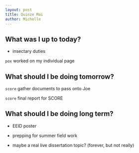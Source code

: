 ```yaml
---
layout: post
title: Quinze Mai
author: Michelle
---
```


## What was I up to today?

* insectary duties

`pox` worked on my individual page


## What should I be doing tomorrow?

`score` gather documents to pass onto Joe

`score` final report for SCORE

## What should I be doing long term?

* EEID poster

* prepping for summer field work 

* maybe a real live dissertation topic? (forever, but not really)

<i class="fa fa-code" style="color:green"> </i>




